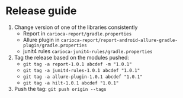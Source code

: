 # Release guide

1. Change version of one of the libraries consistently
   - Report in `carioca-report/gradle.properties`
   - Allure plugin in `carioca-report/report-android-allure-gradle-plugin/gradle.properties`
   - junit4 rules `carioca-junit4-rules/gradle.properties`
2. Tag the release based on the modules pushed:
   - `git tag -a report-1.0.1 abcdef -m "1.0.1"`
   - `git tag -a junit4-rules-1.0.1 abcdef "1.0.1"`
   - `git tag -a allure-plugin-1.0.1 abcdef "1.0.1"`
   - `git tag -a hilt-1.0.1 abcdef "1.0.1"`
3. Push the tag: `git push origin --tags`
